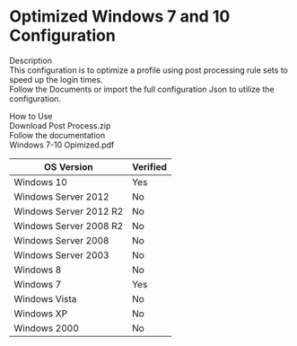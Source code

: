 # Optimized Windows 7 and 10 Configuration

Description <br>
This configuration is to optimize a profile using post processing rule sets to speed up the login times.<br>
Follow the Documents or import the full configuration Json to utilize the configuration.<br>

How to Use<br>
Download Post Process.zip<br>
Follow the documentation<br>
Windows 7-10 Opimized.pdf<br>


| OS Version  | Verified |
| ------------- | ------------- |
|Windows 10 | Yes |
|Windows Server 2012 | No |
|Windows Server 2012 R2 | No |
|Windows Server 2008 R2 | No |
|Windows Server 2008 | No |
|Windows Server 2003 | No |
|Windows 8 | No |
|Windows 7 | Yes |
|Windows Vista | No |
|Windows XP | No |
|Windows 2000 | No |
